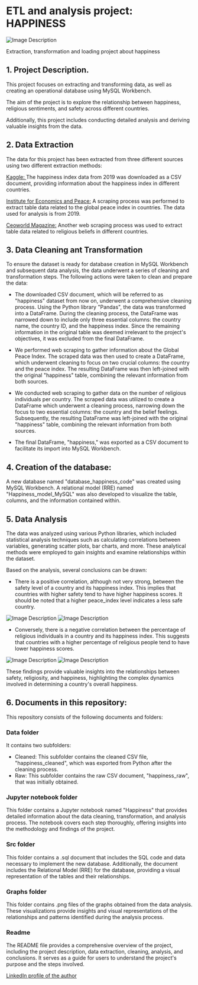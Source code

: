 # ETL and analysis project: HAPPINESS


![Image Description](/Users/david/Desktop/IronHack/Projects/ETL_project_happiness/graphs/happiness_photo.avif)

Extraction, transformation and loading project about happiness

## 1. Project Description.

This project focuses on extracting and transforming data, as well as creating an operational database using MySQL Workbench.

The aim of the project is to explore the relationship between happiness, religious sentiments, and safety across different countries.

Additionally, this project includes conducting detailed analysis and deriving valuable insights from the data.


## 2. Data Extraction

The data for this project has been extracted from three different sources using two different extraction methods:

<a href=“https://www.kaggle.com/”> Kaggle:
</a>The happiness index data from 2019 was downloaded as a CSV document, providing information about the happiness index in different countries.

<a href=“https://en.wikipedia.org/wiki/Global_Peace_Index”>Institute for Economics and Peace:</a> A scraping process was performed to extract table data related to the global peace index in countries. The data used for analysis is from 2019.

<a href=“https://ceoworld.biz/2020/05/16/revealed-the-worlds-most-and-least-religious-countries-based-on-religious-beliefs-2020/”>Ceoworld Magazine:</a> Another web scraping process was used to extract table data related to religious beliefs in different countries.



## 3. Data Cleaning ant Transformation

To ensure the dataset is ready for database creation in MySQL Workbench and subsequent data analysis, the data underwent a series of cleaning and transformation steps. The following actions were taken to clean and prepare the data:

- The downloaded CSV document, which will be referred to as "happiness" dataset from now on, underwent a comprehensive cleaning process. Using the Python library "Pandas", the data was transformed into a DataFrame. During the cleaning process, the DataFrame was narrowed down to include only three essential columns: the country name, the country ID, and the happiness index. Since the remaining information in the original table was deemed irrelevant to the project's objectives, it was excluded from the final DataFrame.

- We performed web scraping to gather information about the Global Peace Index. The scraped data was then used to create a DataFrame, which underwent cleaning to focus on two crucial columns: the country and the peace index. The resulting DataFrame was then left-joined with the original "happiness" table, combining the relevant information from both sources.

- We conducted web scraping to gather data on the number of religious individuals per country. The scraped data was utilized to create a DataFrame which underwent a cleaning process, narrowing down the focus to two essential columns: the country and the belief feelings. Subsequently, the resulting DataFrame was left-joined with the original "happiness" table, combining the relevant information from both sources.

- The final DataFrame, "happiness," was exported as a CSV document to facilitate its import into MySQL Workbench.


## 4. Creation of the database:

A new database named "database_happiness_code" was created using MySQL Workbench. A relational model (RRE) named "Happiness_model_MySQL" was also developed to visualize the table, columns, and the information contained within.



## 5. Data Analysis

The data was analyzed using various Python libraries, which included statistical analysis techniques such as calculating correlations between variables, generating scatter plots, bar charts, and more. These analytical methods were employed to gain insights and examine relationships within the dataset.

Based on the analysis, several conclusions can be drawn:

- There is a positive correlation, although not very strong, between the safety level of a country and its happiness index. This implies that countries with higher safety tend to have higher happiness scores. It should be noted that a higher peace_index level indicates a less safe country.

![Image Description](/Users/david/Desktop/IronHack/Projects/ETL_project_happiness/graphs/peace_index_happiness_score.png)
![Image Description](/Users/david/Desktop/IronHack/Projects/ETL_project_happiness/graphs/download.png)


- Conversely, there is a negative correlation between the percentage of religious individuals in a country and its happiness index. This suggests that countries with a higher percentage of religious people tend to have lower happiness scores.

![Image Description](/Users/david/Desktop/IronHack/Projects/ETL_project_happiness/graphs/feel_religious_happiness_score.png)
![Image Description](/Users/david/Desktop/IronHack/Projects/ETL_project_happiness/graphs/feel_religious_happiness_bars.png)


These findings provide valuable insights into the relationships between safety, religiosity, and happiness, highlighting the complex dynamics involved in determining a country's overall happiness.




## 6. Documents in this repository:

This repository consists of the following documents and folders:

### Data folder
It contains two subfolders:
- Cleaned: This subfolder contains the cleaned CSV file, "happiness_cleaned", which was exported from Python after the cleaning process.
- Raw: This subfolder contains the raw CSV document, "happiness_raw", that was initially obtained.

### Jupyter notebook folder
This folder contains a Jupyter notebook named "Happiness" that provides detailed information about the data cleaning, transformation, and analysis process. The notebook covers each step thoroughly, offering insights into the methodology and findings of the project.

### Src folder
This folder contains a .sql document that includes the SQL code and data necessary to implement the new database. Additionally, the document includes the Relational Model (RRE) for the database, providing a visual representation of the tables and their relationships.

### Graphs folder
This folder contains .png files of the graphs obtained from the data analysis. These visualizations provide insights and visual representations of the relationships and patterns identified during the analysis process.

### Readme
The README file provides a comprehensive overview of the project, including the project description, data extraction, cleaning, analysis, and conclusions. It serves as a guide for users to understand the project's purpose and the steps involved.


<a href=“https://www.linkedin.com/in/david-n%C3%BA%C3%B1ez-pastrana-595ba684/”> LinkedIn profile of the author
</a>